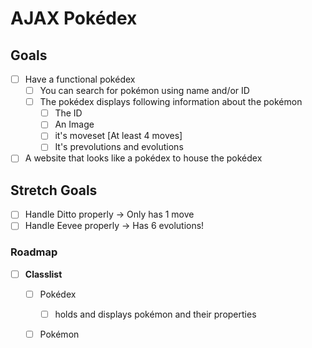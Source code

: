 # AJAX Pokédex

## Goals ##
- [ ] Have a functional pokédex
    - [ ] You can search for pokémon using name and/or ID
    - [ ] The pokédex displays following information about the pokémon
        - [ ] The ID
        - [ ] An Image
        - [ ] it's moveset [At least 4 moves]
        - [ ] It's prevolutions and evolutions
- [ ] A website that looks like a pokédex to house the pokédex

## Stretch Goals ##
- [ ] Handle Ditto properly -> Only has 1 move
- [ ] Handle Eevee properly -> Has 6 evolutions!

### Roadmap ###
- [ ] **Classlist**
    - [ ] Pokédex
        - [ ] holds and displays pokémon and their properties
    - [ ] Pokémon

